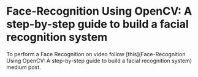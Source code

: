 
# Face-Recognition Using OpenCV: A step-by-step guide to build a facial recognition system

To perform a Face Recognition on video follow [this](Face-Recognition Using OpenCV: A step-by-step guide to build a facial recognition system) medium post. 
